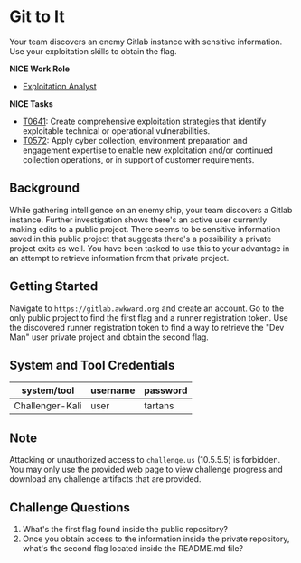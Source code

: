 # Git to It

Your team discovers an enemy Gitlab instance with sensitive information. Use your exploitation skills to obtain the flag. 

**NICE Work Role**

- [Exploitation Analyst](https://niccs.cisa.gov/workforce-development/nice-framework/)

**NICE Tasks**

- [T0641](https://niccs.cisa.gov/workforce-development/nice-framework/): Create comprehensive exploitation strategies that identify exploitable technical or operational vulnerabilities.
- [T0572](https://niccs.cisa.gov/workforce-development/nice-framework/): Apply cyber collection, environment preparation and engagement expertise to enable new exploitation and/or continued collection operations, or in support of customer requirements.

## Background

While gathering intelligence on an enemy ship, your team discovers a Gitlab instance. Further investigation shows there's an active user currently making edits to a public project. There seems to be sensitive information saved in this public project that suggests there's a possibility a private project exits as well. You have been tasked to use this to your advantage in an attempt to retrieve information from that private project. 

## Getting Started

Navigate to `https://gitlab.awkward.org` and create an account. Go to the only public project to find the first flag and a runner registration token. Use the discovered runner registration token to find a way to retrieve the "Dev Man" user private project and obtain the second flag.

## System and Tool Credentials

|system/tool|username|password|
|-----------|--------|--------|
|Challenger-Kali|user|tartans|

## Note

Attacking or unauthorized access to `challenge.us` (10.5.5.5) is forbidden. You may only use the provided web page to view challenge progress and download any challenge artifacts that are provided.

## Challenge Questions

1. What's the first flag found inside the public repository?
2. Once you obtain access to the information inside the private repository, what's the second flag located inside the README.md file?